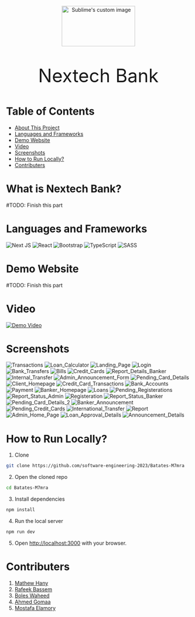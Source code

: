 <p align="center">
  <img src="public/logo.png" alt="Sublime's custom image" width="200" height="110"/>
</p>

<p align="center" style="font-size: 50px">
Nextech Bank
</p>


# Table of Contents
- [About This Project](#about-this-project)
- [Languages and Frameworks](#languages-and-frameworks)
- [Demo Website](#demo-website)
- [Video](#video)
- [Screenshots](#screenshots)
- [How to Run Locally?](#how-to-run-locally)
- [Contributers](#contributers)

# What is Nextech Bank?
#TODO: Finish this part

# Languages and Frameworks
![Next JS](https://img.shields.io/badge/Next-black?style=for-the-badge&logo=next.js&logoColor=white)
![React](https://img.shields.io/badge/react-%2320232a.svg?style=for-the-badge&logo=react&logoColor=%2361DAFB)
![Bootstrap](https://img.shields.io/badge/bootstrap-%238511FA.svg?style=for-the-badge&logo=bootstrap&logoColor=white)
![TypeScript](https://img.shields.io/badge/typescript-%23007ACC.svg?style=for-the-badge&logo=typescript&logoColor=white)
![SASS](https://img.shields.io/badge/SASS-hotpink.svg?style=for-the-badge&logo=SASS&logoColor=white)

# Demo Website
#TODO: Finish this part

# Video
[![Demo Video](screenshots/Demo_Video_Thumbnail.png)](https://www.youtube.com/watch?v=CPfITgXPPB0)

# Screenshots
![Transactions](screenshots/Transactions.png)
![Loan_Calculator](screenshots/Loan_Calculator.png)
![Landing_Page](screenshots/Landing_Page.png)
![Login](screenshots/Login.png)
![Bank_Transfers](screenshots/Bank_Transfers.png)
![Bills](screenshots/Bills.png)
![Credit_Cards](screenshots/Credit_Cards.png)
![Report_Details_Banker](screenshots/Report_Details_Banker.png)
![Internal_Transfer](screenshots/Internal_Transfer.png)
![Admin_Announcement_Form](screenshots/Admin_Announcement_Form.png)
![Pending_Card_Details](screenshots/Pending_Card_Details.png)
![Client_Homepage](screenshots/Client_Homepage.png)
![Credit_Card_Transactions](screenshots/Credit_Card_Transactions.png)
![Bank_Accounts](screenshots/Bank_Accounts.png)
![Payment](screenshots/Payment.png)
![Banker_Homepage](screenshots/Banker_Homepage.png)
![Loans](screenshots/Loans.png)
![Pending_Registerations](screenshots/Pending_Registerations.png)
![Report_Status_Admin](screenshots/Report_Status_Admin.png)
![Registeration](screenshots/Registeration.png)
![Report_Status_Banker](screenshots/Report_Status_Banker.png)
![Pending_Card_Details_2](screenshots/Pending_Card_Details_2.png)
![Banker_Announcement](screenshots/Banker_Announcement.png)
![Pending_Credit_Cards](screenshots/Pending_Credit_Cards.png)
![International_Transfer](screenshots/International_Transfer.png)
![Report](screenshots/Report.png)
![Admin_Home_Page](screenshots/Admin_Home_Page.png)
![Loan_Approval_Details](screenshots/Loan_Approval_Details.png)
![Announcement_Details](screenshots/Announcement_Details.png)

# How to Run Locally?
1. Clone 
```bash
git clone https://github.com/software-engineering-2023/Batates-M7mra
```
2. Open the cloned repo
```bash
cd Batates-M7mra
```
3. Install dependencies
```bash
npm install
```
4. Run the local server
```bash
npm run dev
```
5. Open [http://localhost:3000](http://localhost:3000) with your browser.

# Contributers
1. [Mathew Hany](https://github.com/mathewhany)
2. [Rafeek Bassem](https://github.com/RafeeQq)
3. [Boles Waheed](https://github.com/BolesWaheed)
4. [Ahmed Gomaa](https://github.com/a7madgom3a16)
5. [Mostafa Elamory](https://github.com/mostafa-elamory)